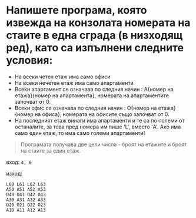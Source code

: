 # Напишете програма, която извежда на конзолата номерата на стаите в една сграда (в низходящ ред), като са изпълнени следните условия:
- На всеки четен етаж има само офиси
- На всеки нечетен етаж има само апартаменти
- Всеки апартамент се означава по следния начин : A{номер на етажа}{номер на апартамента},
номерата на апартаментите започват от 0.
- Всеки офис се означава по следния начин : O{номер на етажа}{номер на офиса}, номерата на
офисите също започват от 0.
- На последният етаж винаги има апартаменти и те са по-големи от останалите, за това пред номера
им пише 'L', вместо 'A'. Ако има само един етаж, то има само големи апартаменти!
> Програмата получава две цели числа - броят на етажите и броят на стаите за един етаж.

вход: 
``` 4, 6 ```

изход:
```
L60 L61 L62 L63
A50 A51 A52 A53
O40 O41 O42 O43
A30 A31 A32 A33
O20 O21 O22 O23
A10 A11 A12 A13 
```
